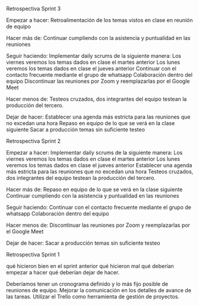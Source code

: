 Retrospectiva Sprint 3

Empezar a hacer:
Retroalimentación de los temas vistos en clase en reunión de equipo

Hacer más de:
Continuar cumpliendo con la asistencia y puntualidad en las reuniones

Seguir haciendo:
Implementar daily scrums de la siguiente manera:
    Los viernes veremos los temas dados en clase el martes anterior
    Los lunes veremos los temas dados en clase el jueves anterior
Continuar con el contacto frecuente mediante el grupo de whatsapp
Colaboración dentro del equipo
Discontinuar las reuniones por Zoom y reemplazarlas por el Google Meet


Hacer menos de:
Testeos cruzados, dos integrantes del equipo testean la producción del tercero.

Dejar de hacer:
Establecer una agenda más estricta para las reuniones que no excedan una hora
Repaso en equipo de lo que se verá en la clase siguiente
Sacar a producción temas sin suficiente testeo


Retrospectiva Sprint 2

Empezar a hacer:
Implementar daily scrums de la siguiente manera:
Los viernes veremos los temas dados en clase el martes anterior
Los lunes veremos los temas dados en clase el jueves anterior
Establecer una agenda más estricta para las reuniones que no excedan una hora
Testeos cruzados, dos integrantes del equipo testean la producción del tercero.

Hacer más de:
Repaso en equipo de lo que se verá en la clase siguiente
Continuar cumpliendo con la asistencia y puntualidad en las reuniones

Seguir haciendo:
Continuar con el contacto frecuente mediante el grupo de whatsapp
Colaboración dentro del equipo

Hacer menos de:
Discontinuar las reuniones por Zoom y reemplazarlas por el Google Meet

Dejar de hacer:
Sacar a producción temas sin suficiente testeo



Retrospectiva Sprint 1

qué hicieron bien en el sprint anterior
qué hicieron mal
qué deberían empezar a hacer
qué deberían dejar de hacer.

Deberíamos tener un cronograma definido y lo más fijo posible de reuniones de equipo.
Mejorar la comunicación en los detalles de avance de las tareas.
Utilizar el Trello como herramienta de gestión de proyectos.

